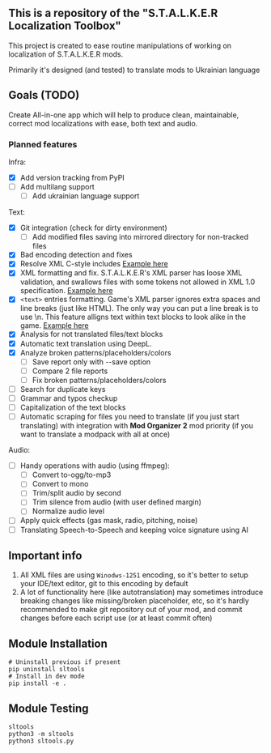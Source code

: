## This is a repository of the "S.T.A.L.K.E.R Localization Toolbox"
This project is created to ease routine manipulations of working on localization
of S.T.A.L.K.E.R mods.

Primarily it's designed (and tested) to translate mods to Ukrainian language

## Goals (TODO)
Create All-in-one app which will help to produce clean, maintainable, correct
mod localizations with ease, both text and audio.

### Planned features
Infra:
- [x] Add version tracking from PyPI
- [ ] Add multilang support
  - [ ] Add ukrainian language support

Text:
- [x] Git integration (check for dirty environment)
  - [ ] Add modified files saving into mirrored directory for non-tracked files
- [x] Bad encoding detection and fixes
- [x] Resolve XML C-style includes [Example here](examples/c-style-xml-includes.md)
- [x] XML formatting and fix. S.T.A.L.K.E.R's XML parser has loose XML validation,
    and swallows files with some tokens not allowed in XML 1.0 specification.
    [Example here](examples/non-standard-xml-fix.md)
- [x] `<text>` entries formatting. Game's XML parser ignores extra spaces and line
    breaks (just like HTML). The only way you can put a line break is to use \n.
    This feature alligns text within text blocks to look alike in the game.
    [Example here](examples/text-entry-formatting.md)
- [x] Analysis for not translated files/text blocks
- [x] Automatic text translation using DeepL.
- [x] Analyze broken patterns/placeholders/colors
  - [ ] Save report only with --save option
  - [ ] Compare 2 file reports
  - [ ] Fix broken patterns/placeholders/colors
- [ ] Search for duplicate keys
- [ ] Grammar and typos checkup
- [ ] Capitalization of the text blocks
- [ ] Automatic scraping for files you need to translate (if you just start translating) with
    integration with **Mod Organizer 2** mod priority (if you want to translate
    a modpack with all at once)

Audio:
- [ ] Handy operations with audio (using ffmpeg):
    - [ ] Convert to-ogg/to-mp3
    - [ ] Convert to mono
    - [ ] Trim/split audio by second
    - [ ] Trim silence from audio (with user defined margin)
    - [ ] Normalize audio level
- [ ] Apply quick effects (gas mask, radio, pitching, noise)
- [ ] Translating Speech-to-Speech and keeping voice signature using AI   

## Important info
1. All XML files are using `Winodws-1251` encoding, so it's better to setup your
IDE/text editor, git to this encoding by default 
2. A lot of functionality here (like autotranslation) may sometimes introduce
breaking changes like missing/broken placeholder, etc, so it's hardly
recommended to make git repository out of your mod, and commit changes before
each script use (or at least commit often)

## Module Installation
```shell
# Uninstall previous if present
pip uninstall sltools
# Install in dev mode
pip install -e .
```
## Module Testing
```shell
sltools
python3 -m sltools
python3 sltools.py
```